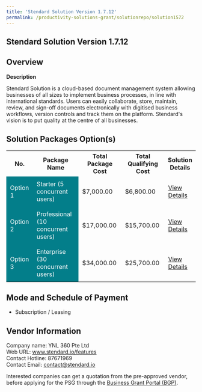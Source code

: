 ```yaml
---
title: 'Stendard Solution Version 1.7.12'
permalink: /productivity-solutions-grant/solutionrepo/solution1572
---
```


## Stendard Solution Version 1.7.12

## Overview

**Description**

Stendard Solution is a cloud-based document management system allowing businesses of all sizes to implement business processes, in line with international standards. Users can easily collaborate, store, maintain, review, and sign-off documents electronically with digitised business workflows, version controls and track them on the platform. Stendard's vision is to put quality at the centre of all businesses.

## Solution Packages Option(s)

<table>
<tr>
<th><b>No.</b></th>
<th><b>Package Name</b></th>
<th><b>Total Package Cost</b></th>
<th><b>Total Qualifying Cost</b></th>
<th><b>Solution Details</b></th>
</tr>
<tr>
<td style='padding: 10px; background-color: #037E8A; color: #FFFFFF;'>Option 1</td>
<td style='padding: 10px; background-color: #037E8A; color: #FFFFFF;'>Starter (5 concurrent users)</td>
<td style='padding: 10px;'>$7,000.00</td>
<td style='padding: 10px;'>$6,800.00</td>
<td style='padding: 10px;'><a href='/images/psg/YNL360_Desensitised_Annex_3_Part_1.pdf' target='_blank'>View Details</a></td>
</tr>
<tr>
<td style='padding: 10px; background-color: #037E8A; color: #FFFFFF;'>Option 2</td>
<td style='padding: 10px; background-color: #037E8A; color: #FFFFFF;'>Professional (10 concurrent users)</td>
<td style='padding: 10px;'>$17,000.00</td>
<td style='padding: 10px;'>$15,700.00</td>
<td style='padding: 10px;'><a href='/images/psg/YNL360_Desensitised_Annex_3_Part_2.pdf' target='_blank'>View Details</a></td>
</tr>
<tr>
<td style='padding: 10px; background-color: #037E8A; color: #FFFFFF;'>Option 3</td>
<td style='padding: 10px; background-color: #037E8A; color: #FFFFFF;'>Enterprise (30 concurrent users)</td>
<td style='padding: 10px;'>$34,000.00</td>
<td style='padding: 10px;'>$25,700.00</td>
<td style='padding: 10px;'><a href='/images/psg/YNL360_Desensitised_Annex_3_Part_3.pdf' target='_blank'>View Details</a></td>
</tr>
</table>

## Mode and Schedule of Payment

 - Subscription / Leasing

## Vendor Information

 Company name: YNL 360 Pte Ltd<br>Web URL: www.stendard.io/features <br>Contact Hotline: 87671969 <br>Contact Email: contact@stendard.io

Interested companies can get a quotation from the pre-approved vendor, before applying for the PSG through the <a href='https://www.businessgrants.gov.sg/' target='_blank' rel='noopener'>Business Grant Portal (BGP)</a>.

<script src="/jquery/resize-tables.js"></script>
